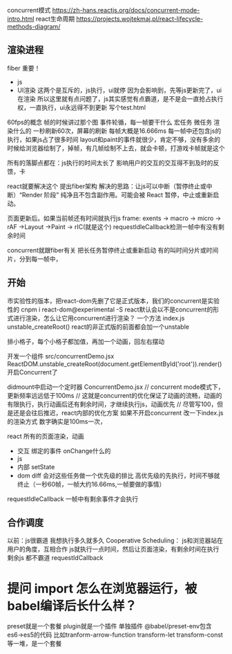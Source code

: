 concurrent模式 https://zh-hans.reactjs.org/docs/concurrent-mode-intro.html
react生命周期 https://projects.wojtekmaj.pl/react-lifecycle-methods-diagram/

## 渲染进程
fiber 重要！
- js
- UI渲染
这两个是互斥的，js执行，ui就停 因为会影响到，先等js更新完了，ui在渲染
所以这里就有点问题了，js其实感觉有点霸道，是不是会一直抢占执行权，一直执行，ui永远得不到更新
写个test.html

60fps的概念
帧的时候讲过那个图
事件轮循，每一帧要干什么 宏任务 微任务 渲染什么的
一秒刷新60次，屏幕的刷新
每帧大概是16.666ms
每一帧中还包含js的执行，如果js占了很多时间 layout和paint的事件就很少，肯定不够，没有多余的时候给浏览器绘制了，掉帧，有几帧绘制不上去，就会卡顿，打游戏卡帧就是这个

所有的落脚点都在：js执行的时间太长了 影响用户的交互的交互得不到及时的反馈，卡

react就要解决这个 提出fiber架构
解决的思路：让js可以中断（暂停终止或中断）“Render 阶段” 纯净且不包含副作用。可能会被 React 暂停，中止或重新启动。

页面更新后。如果当前帧还有时间就执行js
frame:
exents -> macro -> micro -> rAF ->Layout ->Paint -> rIC(就是这个)
requestIdleCallback检测一帧中有没有剩余时间

concurrent就跟fiber有关
把长任务暂停终止或重新启动
有的叫时间分片或时间片，分到每一帧中，

## 开始
市实验性的版本，把react-dom先删了它是正式版本，我们的concurrent是实验性的
cnpm i react-dom@experimental -S
react默认会以不是concurrent的形式进行渲染，怎么让它用concurrent进行渲染？ 
一个方法
index.js
unstable_createRoot()
react的非正式版的前面都会加一个unstable

排小格子，每个小格子都加值，再加一个动画，回左右摆动

开发一个组件 src/concurrentDemo.jsx
ReactDOM.unstable_createRoot(document.getElementById('root')).render(<App />)
开启Concurrent了

didmount中启动一个定时器 ConcurrentDemo.jsx
// concurrent mode模式下，更新频率远远低于100ms
// 这就是concurrent的优化保证了动画的流畅，动画的有限执行，执行动画后还有剩余时间，才继续执行js，动画优先
// 尽管写100，但是还是会往后推迟，react内部的优化方案
如果不开启concurrent 改一下index.js的渲染方式
数字确实是100ms一次，

react 所有的页面渲染，动画
- 交互 绑定的事件 onChange什么的
- js
- 内部 setState
- dom diff
会对这些任务做一个优先级的排比
高优先级的先执行，时间不够就终止（一秒60帧，一帧大约16.66ms,一帧要做的事情）

requestIdleCallback 一帧中有剩余事件才会执行

## 合作调度
以前：js很霸道 我想执行多久就多久
Cooperative Scheduling： js和浏览器站在用户的角度，互相合作 js就执行一点时间，然后让页面渲染，有剩余时间在执行剩余js 都不霸道
requestIdCallback

# 提问 import 怎么在浏览器运行，被babel编译后长什么样？

preset就是一个套餐
plugin就是一个插件 单独插件
@babel/preset-env包含es6->es5的代码 比如tranform-arrow-function transform-let transform-const等一堆，是一个套餐
